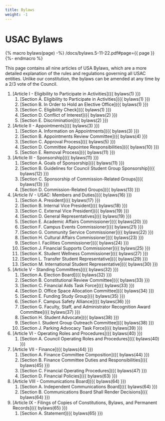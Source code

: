 ```yaml
---
title: Bylaws
weight: -1
---
```


# USAC Bylaws

{% macro bylaws(page) -%}
/docs/bylaws.5-11-22.pdf#page={{ page }}
{%- endmacro %}

This page contains all nine articles of  USA Bylaws, which are a more detailed explanation of the rules and regulations governing all USAC entities. Unlike our constitution, the bylaws can be amended at any time by a 2/3 vote of the Council.

1. [Article I - Eligibility to Participate in Activities]({{ bylaws(1) }})
	1. [Section A. Eligibility to Participate in Activities]({{ bylaws(1) }})
	2. [Section B. In Order to Hold an Elective Office]({{ bylaws(1) }})
	3. [Section C. Eligibility Check]({{ bylaws(1) }})
	4. [Section D. Conflict of Interest]({{ bylaws(2) }})
	5. [Section E. Discrimination]({{ bylaws(2) }})
2. [Article II - Appointments]({{ bylaws(3) }})
	1. [Section A. Information on Appointments]({{ bylaws(3) }})
	2. [Section B. Appointments Review Committee]({{ bylaws(4) }})
	3. [Section C. Approval Process]({{ bylaws(5) }})
	4. [Section D. Committee Appointee Responsibilities]({{ bylaws(10) }})
	5. [Section E. Removal Process]({{ bylaws(11) }})
3. [Article III - Sponsorship]({{ bylaws(11) }})
	1. [Section A. Goals of Sponsorship]({{ bylaws(11) }})
	2. [Section B. Guidelines for Council Student Group Sponsorship]({{ bylaws(12) }})
	3. [Section C. Sponsorship of Commission-Related Groups]({{ bylaws(13) }})
	4. [Section D. Commission-Related Groups]({{ bylaws(13) }})
4. [Article IV - USAC: Members and Duties]({{ bylaws(16) }})
	1. [Section A. President]({{ bylaws(17) }})
	2. [Section B. Internal Vice President]({{ bylaws(18) }})
	3. [Section C. External Vice President]({{ bylaws(19) }})
	4. [Section D. General Representatives]({{ bylaws(19) }})
	5. [Section E. Academic Affairs Commissioner]({{ bylaws(20) }})
	6. [Section F. Campus Events Commissioner]({{ bylaws(21) }})
	7. [Section G. Community Service Commissioner]({{ bylaws(22) }})
	8. [Section H. Cultural Affairs Commissioner]({{ bylaws(23) }})
	9. [Section I. Facilities Commissioner]({{ bylaws(24) }})
	10. [Section J. Financial Supports Commissioner]({{ bylaws(25) }})
	11. [Section K. Student Wellness Commissioner]({{ bylaws(27) }})
	12. [Section L. Transfer Student Representative]({{ bylaws(29) }})
	13. [Section M. International Student Representative]({{ bylaws(30) }})
5. [Article V - Standing Committees]({{ bylaws(32) }})
	1. [Section A. Election Board]({{ bylaws(32) }})
	2. [Section B. Constitutional Review Committee]({{ bylaws(33) }})
	3. [Section C. Financial Aids Task Force]({{ bylaws(33) }})
	4. [Section D. Office Space Allocation Committee]({{ bylaws(34) }})
	5. [Section E. Funding Study Group]({{ bylaws(35) }})
	6. [Section F. Campus Safety Alliance]({{ bylaws(36) }})
	7. [Section G. Faculty, Staff, and Administrator Recognition Award Committee]({{ bylaws(37) }})
	8. [Section H. Student Advocate]({{ bylaws(38) }})
	9. [Section I. Student Group Outreach Committee]({{ bylaws(38) }})
	10. [Section J. Parking Advocacy Task Force]({{ bylaws(39) }})
6. [Article VI - Operating Roles and Procedures]({{ bylaws(40) }})
	1. [Section A. Council Operating Roles and Procedures]({{ bylaws(40) }})
7. [Article VII - Finance]({{ bylaws(44) }})
	1. [Section A. Finance Committee Composition]({{ bylaws(44) }})
	2. [Section B. Finance Committee Duties and Responsibilities]({{ bylaws(45) }})
	3. [Section C. Financial Operating Procedures]({{ bylaws(47) }})
	4. [Section D. Financial Policies]({{ bylaws(63) }})
8. [Article VIII - Communications Board]({{ bylaws(64) }})
	1. [Section A. Independent Communications Board]({{ bylaws(64) }})
	2. [Section B. Communications Board Shall Render Decisions]({{ bylaws(64) }})
9. [Article IX - Filings of Copies of Constitutions, Bylaws, and Permanent Records]({{ bylaws(65) }})
	1. [Section A. Statement]({{ bylaws(65) }})
